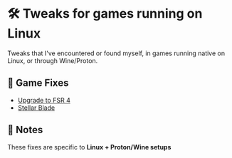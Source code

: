 # 🛠️ Tweaks for games running on Linux

Tweaks that I've encountered or found myself, in games running native on Linux, or through Wine/Proton.

## 🔧 Game Fixes

- [Upgrade to FSR 4](fixes/fsr4-linux.md)
- [Stellar Blade](fixes/stellar-blade.md)

## 📌 Notes

These fixes are specific to **Linux + Proton/Wine setups**
